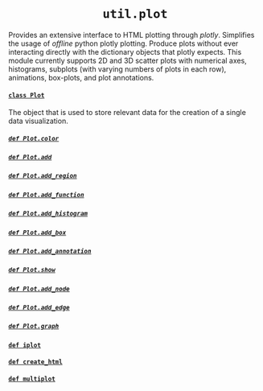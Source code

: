 <h1 align="center"><code>util.plot</code></h1>

Provides an extensive interface to HTML plotting through *plotly*. Simplifies the usage of *offline* python plotly plotting. Produce plots without ever interacting directly with the dictionary objects that plotly expects. This module currently supports 2D and 3D scatter plots with numerical axes, histograms, subplots (with varying numbers of plots in each row), animations, box-plots, and plot annotations.

#### [`class Plot`](plot.py#L163)

The object that is used to store relevant data for the creation of a single data visualization.

##### [`def Plot.color`](plot.py#L410)

##### [`def Plot.add`](plot.py#L717)

##### [`def Plot.add_region`](plot.py#L469)

##### [`def Plot.add_function`](plot.py#L517)

##### [`def Plot.add_histogram`](plot.py#L604)

##### [`def Plot.add_box`](plot.py#L674)

##### [`def Plot.add_annotation`](plot.py#L939)

##### [`def Plot.show`](plot.py#L1038)

##### [`def Plot.add_node`](plot.py#L1288)

##### [`def Plot.add_edge`](plot.py#L1321)

##### [`def Plot.graph`](plot.py#L1268)

#### [`def iplot`](plot.py#1362)

#### [`def create_html`](plot.py#1384)

#### [`def multiplot`](plot.py#1478)
